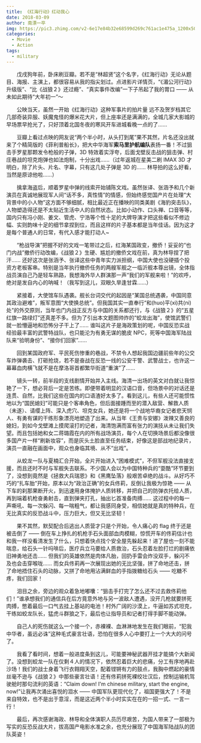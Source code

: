 ```yaml
---
title: 《红海行动》红动我心
date: 2018-03-09
author: 南漂一卒
img: https://pic3.zhimg.com/v2-6e17e84b32e68599d269c761ac1e475a_1200x500.jpg
categories:
  - Movie
  - Action
tags:
  - military
---
```



　　戊戌狗年前，卧床刷豆瓣。若不是“林超贤”这个名字，《红海行动》无论从题目、海报、主演上，都很容易从我的指尖划过。点进影片详情页，“《湄公河行动》升级版”、“比《战狼２》还过瘾”、“真实事件改编”一下子吊起了我的胃口 —— 从未如此期待“大年初一”～

　　公映当天，虽然一开始《红海行动》这种军事片的拍片量 远不及贺岁档其它几部奇装异服、妖魔鬼怪的爆米花大片，但上座率还是满满的，全城几家大影城的早场票早抢光了，只好顶着北国冬夜的寒风开车进城看晚一点的了……

　　豆瓣上看过点映的网友说“两个半小时，从头打到尾”果不其然，片名还没出就来了个精简版的《菲利普船长》，把大中华海军**索马里护航编队**表扬一番！不过狙击手罗星那颗发令枪般的子弹，3D 特效着实浮夸，后面戈壁反击战的狙击弹、村庄巷战的坦克炮弹也如法炮制，十分出戏……（过年返城在星美二刷 IMAX 3D 才明白，除了片头、片名、字幕，只有这几处子弹是 3D 的…… 林导拍的这么好看，当然是原谅他啦……）

　　擒拿海盗后，顺着罗星中弹的线索开始铺陈文戏。虽然张译、张涵予和几个新演员在真诚地展现军人间“话不多，真性情”的情感，但始终感觉国产片在处理“大背景中的小人物”这方面不够细腻，相比最近正在播映的同类美剧《海豹突击队》，人物塑造得还是不太贴近生活中人的自然状态。比如小动作、口头禅、口音等等，国内只有冯小刚、姜文、管虎、宁浩等个性十足的大牌导演才把这些看似不修边幅、实则韵味十足的细节拿捏到位，而且这样的片子基本都是当年佳话。因为这才是每个普通人的日常，有代入感才能打动人~

　　“枪战导演”把握不好的文戏一笔带过之后，红海某国政变，撤侨！妥妥的“也门内战”撤侨行动改编，《战狼２》生硬、尴尬的撤侨文戏在前，真为林导捏了把汗…… 还好这次是张涵予、张译这些中青年实力派担纲，中国大使也没硬插个投资方老板客串。特别是当年执行撤侨任务的两艘军舰之一临沂舰本尊出镜，全体指战员演自己乃是轻车熟路，我想海外华人群演那一声“我们的军舰来啦！”的欢呼，绝对是发自内心的呐喊！（我写到这儿，双眼久旱逢甘霖……）

　　紧接着，大使馆车队遇袭。舰长台词交代的起因是“某国总统遇袭，中国同意其政治避难”，叛军意图“大使换总统”。但我国其实一直奉行“和(huo)平(xi)共(ni)处”的外交原则，当年也门内战正反方与中国的关系都还行，与《战狼２》的“五星红旗一路绿灯”还真差不多。但为了引出本文题图帅炸的“蛟龙出海”，使馆武警们就一脸懵逼地和恐怖分子干上了…… 谁叫这片子是海政策划的呢，中国反恐实战经验最丰富的武警特战队，也只能沦为有勇无谋的脆皮 NPC，死等中国海军陆战队来“验明身份”、“接你们回家”……

　　回到某国政府军、平民死伤惨重的巷战，不禁令人想起我国边疆前些年的公交车炸弹袭击、打砸抢烧，若不是奋战在反恐一线的公安干警、武警战士，也许这一幕幕血肉横飞就不是在摩洛哥首都繁华街道“重演”了……

　　镜头一转，前半段的支线剧情开始并入主线。海清一出场的英文对白就让我惊艳了一下，想必背后一定是苦练。即便带着明显的汉语口音，但场景中的对话还是连贯、自然，比我们这些在国内的口语渣好太多了。看到这儿，有些人还可能惯性地以为“国民媳妇”可能只是个客串角色，但后面接踵而至的潜入敌营、解救人质（未遂）、请缨上阵、深入虎穴、坦克女兵，她还是将一个战地华裔女记者悲天悯人、有勇有谋的干练形象漂亮地塑造了出来。从当年《王贵与安娜》泼辣又善良的媳妇，到如今戈壁滩上摸爬滚打的记者，海清饱满而富有张力的演技从未让我们失望。而且包括她和女二蒋璐霞在内的所有战场演员，每个人在切换场景后都没像很多国产片一样“刷新妆容”，而是灰头土脸直至任务结束，好像这是部战地纪录片，演员一直融在画面中，观众也身临其境、从不“出戏”。

　　从蛟龙一队与夏楠汇合开始，全片开始进入“困难模式”，不但军舰没法直接支援，而且还时不时与军舰失去联系。不少国人会以为中国特种兵的“耍酷”环节要到了，没想到竟然是《拯救大兵瑞恩》和《黑鹰坠落》般艰苦卓绝的战斗。从好巧不巧的“扎车胎”开始，原本以为“政治正确”的女兵佟莉，反倒让我极为惊艳 —— 从下车的刹那果断开火，到迅速用身体掩护人质转移，并把自己的防弹衣托给人质，再到端着机枪奋勇射击，直到弹夹打孔，抽出匕首准备肉搏…… 这过程中的每一声嘶吼、每一次躲闪、每一喘粗气，都让我感同身受，相信她就是真的特种兵，在无比真实的反恐战斗中，压力巨大，但又无比坚韧！

　　果不其然，默契配合后逃出人质营才只是个开始，令人痛心的 flag 终于还是被击倒了 —— 倒在车上挣扎的机枪手石头面部血肉模糊，惊慌开车的佟莉估计也和我一样没看清发生了什么，只想着快点找个安全屋先躲起来！进了屋也一刻不能喘息，给石头一针吗啡后，医疗兵立马要给人质救治，石头忍着左脸打烂的剧痛依旧神勇地还击…… 但我们的英雄依然是肉体凡胎，回扔手雷会炸没双手，躲闪不及也会击穿喉咙…… 而女兵佟莉再一次展现出她的无比坚强，拼了命地还击，拼了命地捂住石头的动脉，又拼了命地用沾满鲜血的手指拨糖给石头 —— 吃糖不疼，我们回家！

　　泪目之余，旁边的观众着急地嘟囔：“狙击手打完了怎么还不过去救佟莉他们！”谁承想我们的通信兵在后方竟意外地与另一波敌人遭遇，没开几枪就要拼死肉搏，憋着最后一口气去挂上基站的电池！村外广阔的沙漠上，牛逼如苏式坦克，干练如蛟龙队长，猛虎斗群狼之下，最后也让指导员和记者打得手脚不能动弹。

　　自己人的死伤就这么一个接一个，赤裸裸、血淋淋地发生在我们眼前，“犯我中华者，虽远必诛”这种毛式豪言壮语，恐怕在很多人心中要打上一个大大的问号了。

　　我看了看时间，想着一般进度条到这儿，可能要神秘武器开挂才能搞个大新闻了。没想到蛟龙一队在仅剩４人的情况下，依然忍着巨大的悲痛，分工有序地再赴沙场！我们的战士身着飞行衣翱翔天空，配着铿锵有力的鼓点，我胸中燃起的豪情丝毫不逊与《战狼２》中那些豪言壮语！还有佟莉拼死裸绞壮汉后，控制运输机驾驶舱时那句流利的英语：“Claim down! I'm chinese military, start the engine, now!”让我再次涌出喜悦的泪水 —— 中国军队更现代化了，祖国更强大了！不是来自特效，也不是出于意淫，而是这近两个半小时实实在在的一招一式、一言一行！

　　最后，再次感谢海政、林导和全体演职人员历尽艰苦，为国人带来了一部极为写实的反恐反战大片，拔高国产电影水准之余，也充分展现了中国海军陆战队的团队英姿！
